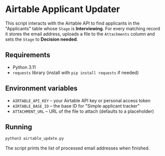 # Airtable Applicant Updater

This script interacts with the Airtable API to find applicants in the
"Applicants" table whose `Stage` is **Interviewing**. For every matching
record it stores the email address, uploads a file to the `Attachments`
column and sets the `Stage` to **Decision needed**.

## Requirements

- Python 3.11
- `requests` library (install with `pip install requests` if needed)

## Environment variables

- `AIRTABLE_API_KEY` – your Airtable API key or personal access token
- `AIRTABLE_BASE_ID` – the base ID for "Simple applicant tracker"
- `ATTACHMENT_URL` – URL of the file to attach (defaults to a placeholder)

## Running

```bash
python3 airtable_update.py
```

The script prints the list of processed email addresses when finished.
